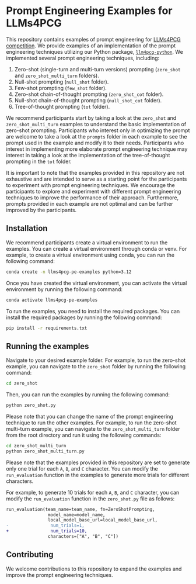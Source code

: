 # Prompt Engineering Examples for LLMs4PCG
This repository contains examples of prompt engineering for [LLMs4PCG competition](https://chatgpt4pcg.github.io/2025-llms4pcg). We provide examples of an implementation of the prompt engineering techniques utilizing our Python package, [`llm4pcg-python`](https://github.com/chatgpt4pcg/llm4pcg-python). We implemented several prompt engineering techniques, including:

1. Zero-shot (single-turn and multi-turn versions) prompting (`zero_shot` and `zero_shot_multi_turn` folders).
2. Null-shot prompting (`null_shot` folder).
3. Few-shot prompting (`few_shot` folder).
4. Zero-shot chain-of-thought prompting (`zero_shot_cot` folder).
5. Null-shot chain-of-thought prompting (`null_shot_cot` folder).
6. Tree-of-thought prompting (`tot` folder).

We recommend participants start by taking a look at the `zero_shot` and `zero_shot_multi_turn` examples to understand
the basic implementation of zero-shot prompting. Participants who interest only in optimizing the prompt are welcome to
take a look at the `prompts` folder in each example to see the prompt used in the example and modify it to their needs.
Participants who interest in implementing
more elaborate prompt engineering technique may interest in taking a look at the implementation of the tree-of-thought
prompting in the `tot`
folder.

It is important to note that the examples provided in this repository are not exhaustive and are intended to serve as a
starting point for the participants to experiment with prompt engineering techniques. We encourage the participants to
explore and experiment with different prompt engineering techniques to improve the performance of their approach.
Furthermore, prompts provided in each example are not optimal and can be further improved by the participants.

## Installation

We recommend participants create a virtual environment to run the examples. You can create a virtual environment through
conda or venv. For example, to create a virtual environment using conda, you can run the following command:

```bash
conda create -n llms4pcg-pe-examples python=3.12
```

Once you have created the virtual environment, you can activate the virtual environment by running the following
command:

```bash
conda activate llms4pcg-pe-examples
```

To run the examples, you need to install the required packages. You can install the required packages by running the
following command:

```bash
pip install -r requirements.txt
```

## Running the examples

Navigate to your desired example folder. For example, to run the zero-shot example, you can navigate to the `zero_shot` folder by running the following command:

```bash
cd zero_shot
```

Then, you can run the examples by running the following command:

```bash
python zero_shot.py
```

Please note that you can change the name of the prompt engineering technique to run the other examples. For example, to
run the zero-shot multi-turn example, you can navigate to the `zero_shot_multi_turn` folder from the root directory and run it using the following commands:

```bash
cd zero_shot_multi_turn
python zero_shot_multi_turn.py
```

Please note that the examples provided in this repository are set to generate only one trial for each `A`, `B`, and `C` character. You can
modify the `run_evaluation` function in the examples to generate more trials for different characters.

For example, to generate 10 trials for each `A`, `B`, and `C` character, you can modify the `run_evaluation` function in the `zero_shot.py`
file as follows:

```diff
run_evaluation(team_name=team_name, fn=ZeroShotPrompting, 
                model_name=model_name,
                local_model_base_url=local_model_base_url,
-                num_trials=1, 
+                num_trials=10, 
                characters=["A", "B", "C"])
```

## Contributing

We welcome contributions to this repository to expand the examples and improve the prompt engineering techniques.